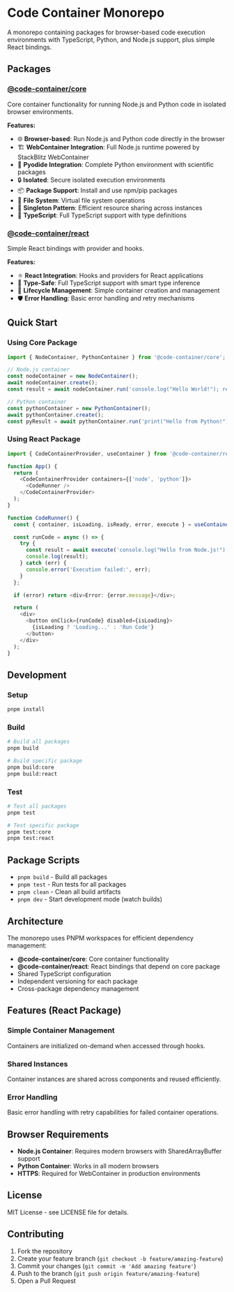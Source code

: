 # Code Container Monorepo

A monorepo containing packages for browser-based code execution environments with TypeScript, Python, and Node.js support, plus simple React bindings.

## Packages

### [@code-container/core](./packages/code-container)
Core container functionality for running Node.js and Python code in isolated browser environments.

**Features:**
- 🌐 **Browser-based**: Run Node.js and Python code directly in the browser
- 🏗️ **WebContainer Integration**: Full Node.js runtime powered by StackBlitz WebContainer
- 🐍 **Pyodide Integration**: Complete Python environment with scientific packages
- 🔒 **Isolated**: Secure isolated execution environments
- 📦 **Package Support**: Install and use npm/pip packages
- 📁 **File System**: Virtual file system operations
- 🔄 **Singleton Pattern**: Efficient resource sharing across instances
- 🎯 **TypeScript**: Full TypeScript support with type definitions

### [@code-container/react](./packages/react-code-container)
Simple React bindings with provider and hooks.

**Features:**
- ⚛️ **React Integration**: Hooks and providers for React applications
- 🎯 **Type-Safe**: Full TypeScript support with smart type inference
- 🔄 **Lifecycle Management**: Simple container creation and management
- 🛡️ **Error Handling**: Basic error handling and retry mechanisms

## Quick Start

### Using Core Package

```typescript
import { NodeContainer, PythonContainer } from '@code-container/core';

// Node.js container
const nodeContainer = new NodeContainer();
await nodeContainer.create();
const result = await nodeContainer.run('console.log("Hello World!"); return 42;');

// Python container
const pythonContainer = new PythonContainer();
await pythonContainer.create();
const pyResult = await pythonContainer.run('print("Hello from Python!"); 2 + 3');
```

### Using React Package

```typescript
import { CodeContainerProvider, useContainer } from '@code-container/react';

function App() {
  return (
    <CodeContainerProvider containers={['node', 'python']}>
      <CodeRunner />
    </CodeContainerProvider>
  );
}

function CodeRunner() {
  const { container, isLoading, isReady, error, execute } = useContainer({ type: 'node' });

  const runCode = async () => {
    try {
      const result = await execute('console.log("Hello from Node.js!"); return 42;');
      console.log(result);
    } catch (err) {
      console.error('Execution failed:', err);
    }
  };

  if (error) return <div>Error: {error.message}</div>;

  return (
    <div>
      <button onClick={runCode} disabled={isLoading}>
        {isLoading ? 'Loading...' : 'Run Code'}
      </button>
    </div>
  );
}
```

## Development

### Setup
```bash
pnpm install
```

### Build
```bash
# Build all packages
pnpm build

# Build specific package
pnpm build:core
pnpm build:react
```

### Test
```bash
# Test all packages
pnpm test

# Test specific package
pnpm test:core
pnpm test:react
```

## Package Scripts

- `pnpm build` - Build all packages
- `pnpm test` - Run tests for all packages
- `pnpm clean` - Clean all build artifacts
- `pnpm dev` - Start development mode (watch builds)

## Architecture

The monorepo uses PNPM workspaces for efficient dependency management:

- **@code-container/core**: Core container functionality
- **@code-container/react**: React bindings that depend on core package
- Shared TypeScript configuration
- Independent versioning for each package
- Cross-package dependency management

## Features (React Package)

### Simple Container Management
Containers are initialized on-demand when accessed through hooks.

### Shared Instances
Container instances are shared across components and reused efficiently.

### Error Handling
Basic error handling with retry capabilities for failed container operations.

## Browser Requirements

- **Node.js Container**: Requires modern browsers with SharedArrayBuffer support
- **Python Container**: Works in all modern browsers
- **HTTPS**: Required for WebContainer in production environments

## License

MIT License - see LICENSE file for details.

## Contributing

1. Fork the repository
2. Create your feature branch (`git checkout -b feature/amazing-feature`)
3. Commit your changes (`git commit -m 'Add amazing feature'`)
4. Push to the branch (`git push origin feature/amazing-feature`)
5. Open a Pull Request